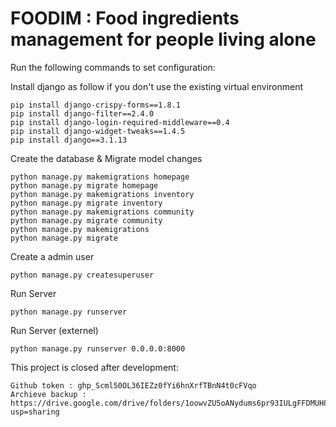 # FOODIM : Food ingredients management for people living alone

Run the following commands to set configuration:

Install django as follow if you don't use the existing virtual environment
```
pip install django-crispy-forms==1.8.1
pip install django-filter==2.4.0
pip install django-login-required-middleware==0.4
pip install django-widget-tweaks==1.4.5
pip install django==3.1.13
```

Create the database & Migrate model changes
```
python manage.py makemigrations homepage
python manage.py migrate homepage
python manage.py makemigrations inventory
python manage.py migrate inventory
python manage.py makemigrations community
python manage.py migrate community
python manage.py makemigrations
python manage.py migrate

```

Create a admin user
```
python manage.py createsuperuser
```

Run Server
```
python manage.py runserver
```

Run Server (externel)
```
python manage.py runserver 0.0.0.0:8000
```


This project is closed after development:
```
Github token : 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
Archieve backup : https://drive.google.com/drive/folders/1oowvZU5oANydums6pr93IULgFFDMUH8f?usp=sharing
```